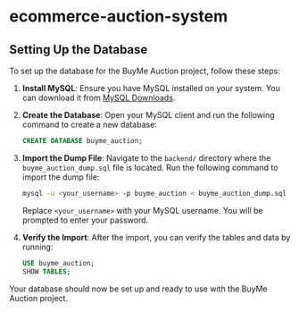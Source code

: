 # ecommerce-auction-system

## Setting Up the Database

To set up the database for the BuyMe Auction project, follow these steps:

1. **Install MySQL**:
   Ensure you have MySQL installed on your system. You can download it from [MySQL Downloads](https://dev.mysql.com/downloads/).

2. **Create the Database**:
   Open your MySQL client and run the following command to create a new database:
   ```sql
   CREATE DATABASE buyme_auction;
   ```

3. **Import the Dump File**:
   Navigate to the `backend/` directory where the `buyme_auction_dump.sql` file is located. Run the following command to import the dump file:
   ```bash
   mysql -u <your_username> -p buyme_auction < buyme_auction_dump.sql
   ```
   Replace `<your_username>` with your MySQL username. You will be prompted to enter your password.

4. **Verify the Import**:
   After the import, you can verify the tables and data by running:
   ```sql
   USE buyme_auction;
   SHOW TABLES;
   ```

Your database should now be set up and ready to use with the BuyMe Auction project.